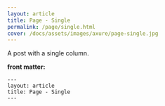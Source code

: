 ```yaml
---
layout: article
title: Page - Single
permalink: /page/single.html
cover: /docs/assets/images/axure/page-single.jpg
---
```


A post with a single column.

<!--more-->

**front matter:**

    ---
    layout: article
    title: Page - Single
    ---